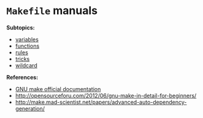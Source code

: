 # `Makefile` manuals


**Subtopics:**
- [variables](./variables/)
- [functions](./functions/)
- [rules](./rules/)
- [tricks](./tricks)
- [wildcard](./wildcards)


**References:**

- [GNU make official documentation](https://www.gnu.org/software/make/manual/make.html)
- http://opensourceforu.com/2012/06/gnu-make-in-detail-for-beginners/
- http://make.mad-scientist.net/papers/advanced-auto-dependency-generation/
